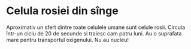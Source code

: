 # Celula rosiei din sînge

Aproximativ un sfert dintre toate celulele umane sunt celule rosii. Circula
într-un ciclu de 20 de secunde si traiesc cam patru luni. Au o suprafata mare
pentru transportul oxigenului. Nu au nucleu!
